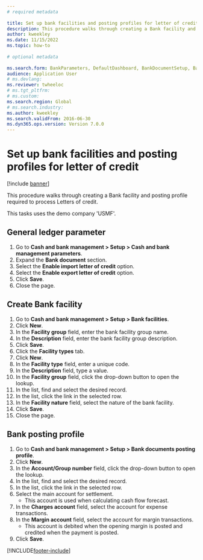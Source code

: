```yaml
--- 
# required metadata 
 
title: Set up bank facilities and posting profiles for letter of credit
description: This procedure walks through creating a Bank facility and posting profile required to process Letters of credit. 
author: kweekley
ms.date: 11/15/2022
ms.topic: how-to 
 
# optional metadata 
 
ms.search.form: BankParameters, DefaultDashboard, BankDocumentSetup, BankDocumentPosting   
audience: Application User 
# ms.devlang:  
ms.reviewer: twheeloc
# ms.tgt_pltfrm:  
# ms.custom:  
ms.search.region: Global
# ms.search.industry: 
ms.author: kweekley
ms.search.validFrom: 2016-06-30 
ms.dyn365.ops.version: Version 7.0.0 
---
```

# Set up bank facilities and posting profiles for letter of credit

[!include [banner](../../includes/banner.md)]

This procedure walks through creating a Bank facility and posting profile required to process Letters of credit. 

This tasks uses the demo company 'USMF'.


## General ledger parameter
1. Go to **Cash and bank management > Setup > Cash and bank management parameters**.
2. Expand the **Bank document** section.
3. Select the **Enable import letter of credit** option.
4. Select the **Enable export letter of credit** option.
5. Click **Save**.
6. Close the page.

## Create Bank facility
1. Go to **Cash and bank management > Setup > Bank facilities**.
2. Click **New**.
3. In the **Facility group** field, enter the bank facility group name.
4. In the **Description** field, enter the bank facility group description.
5. Click **Save**.
6. Click the **Facility types** tab.
7. Click **New**.
8. In the **Facility type** field, enter a unique code.
9. In the **Description** field, type a value.
10. In the **Facility group** field, click the drop-down button to open the lookup.
11. In the list, find and select the desired record.
12. In the list, click the link in the selected row.
13. In the **Facility nature** field, select the nature of the bank facility.
14. Click **Save**.
15. Close the page.

## Bank posting profile
1. Go to **Cash and bank management > Setup > Bank documents posting profile**.
2. Click **New**.
3. In the **Account/Group number** field, click the drop-down button to open the lookup.
4. In the list, find and select the desired record.
5. In the list, click the link in the selected row.
6. Select the main account for settlement.
    * This account is used when calculating cash flow forecast.  
7. In the **Charges account** field, select the account for expense transactions.
8. In the **Margin account** field, select the account for margin transactions.
    * This account is debited when the opening margin is posted and credited when the payment is posted.  
9. Click **Save**.



[!INCLUDE[footer-include](../../../includes/footer-banner.md)]
